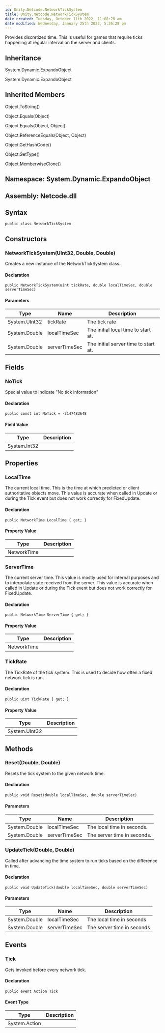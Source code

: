 ```yaml
---
id: Unity.Netcode.NetworkTickSystem
title: Unity.Netcode.NetworkTickSystem
date created: Tuesday, October 11th 2022, 11:08:26 am
date modified: Wednesday, January 25th 2023, 5:36:28 pm
---
```


<div class="markdown level0 summary">

Provides discretized time. This is useful for games that require ticks happening at regular interval on the server and clients.

</div>

<div class="markdown level0 conceptual">

</div>

<div class="inheritance">

## Inheritance

<div class="level0">

System.Dynamic.ExpandoObject

</div>

<div class="level1">

System.Dynamic.ExpandoObject

</div>

</div>

<div class="inheritedMembers">

## Inherited Members

<div>

Object.ToString()

</div>

<div>

Object.Equals(Object)

</div>

<div>

Object.Equals(Object, Object)

</div>

<div>

Object.ReferenceEquals(Object, Object)

</div>

<div>

Object.GetHashCode()

</div>

<div>

Object.GetType()

</div>

<div>

Object.MemberwiseClone()

</div>

</div>

## **Namespace**: System.Dynamic.ExpandoObject

## **Assembly**: Netcode.dll

## Syntax

``` lang-csharp
public class NetworkTickSystem
```

## Constructors

### NetworkTickSystem(UInt32, Double, Double)

<div class="markdown level1 summary">

Creates a new instance of the NetworkTickSystem class.

</div>

<div class="markdown level1 conceptual">

</div>

#### Declaration

``` lang-csharp
public NetworkTickSystem(uint tickRate, double localTimeSec, double serverTimeSec)
```

#### Parameters

| Type          | Name          | Description                          |
|---------------|---------------|--------------------------------------|
| System.UInt32 | tickRate      | The tick rate                        |
| System.Double | localTimeSec  | The initial local time to start at.  |
| System.Double | serverTimeSec | The initial server time to start at. |

## Fields

### NoTick

<div class="markdown level1 summary">

Special value to indicate "No tick information"

</div>

<div class="markdown level1 conceptual">

</div>

#### Declaration

``` lang-csharp
public const int NoTick = -2147483648
```

#### Field Value

| Type         | Description |
|--------------|-------------|
| System.Int32 |             |

## Properties

### LocalTime

<div class="markdown level1 summary">

The current local time. This is the time at which predicted or client authoritative objects move. This value is accurate when called in Update or during the Tick event but does not work correctly for FixedUpdate.

</div>

<div class="markdown level1 conceptual">

</div>

#### Declaration

``` lang-csharp
public NetworkTime LocalTime { get; }
```

#### Property Value

| Type        | Description |
|-------------|-------------|
| NetworkTime |             |

### ServerTime

<div class="markdown level1 summary">

The current server time. This value is mostly used for internal purposes and to interpolate state received from the server. This value is accurate when called in Update or during the Tick event but does not work correctly for FixedUpdate.

</div>

<div class="markdown level1 conceptual">

</div>

#### Declaration

``` lang-csharp
public NetworkTime ServerTime { get; }
```

#### Property Value

| Type        | Description |
|-------------|-------------|
| NetworkTime |             |

### TickRate

<div class="markdown level1 summary">

The TickRate of the tick system. This is used to decide how often a fixed network tick is run.

</div>

<div class="markdown level1 conceptual">

</div>

#### Declaration

``` lang-csharp
public uint TickRate { get; }
```

#### Property Value

| Type          | Description |
|---------------|-------------|
| System.UInt32 |             |

## Methods

### Reset(Double, Double)

<div class="markdown level1 summary">

Resets the tick system to the given network time.

</div>

<div class="markdown level1 conceptual">

</div>

#### Declaration

``` lang-csharp
public void Reset(double localTimeSec, double serverTimeSec)
```

#### Parameters

| Type          | Name          | Description                 |
|---------------|---------------|-----------------------------|
| System.Double | localTimeSec  | The local time in seconds.  |
| System.Double | serverTimeSec | The server time in seconds. |

### UpdateTick(Double, Double)

<div class="markdown level1 summary">

Called after advancing the time system to run ticks based on the difference in time.

</div>

<div class="markdown level1 conceptual">

</div>

#### Declaration

``` lang-csharp
public void UpdateTick(double localTimeSec, double serverTimeSec)
```

#### Parameters

| Type          | Name          | Description                |
|---------------|---------------|----------------------------|
| System.Double | localTimeSec  | The local time in seconds  |
| System.Double | serverTimeSec | The server time in seconds |

## Events

### Tick

<div class="markdown level1 summary">

Gets invoked before every network tick.

</div>

<div class="markdown level1 conceptual">

</div>

#### Declaration

``` lang-csharp
public event Action Tick
```

#### Event Type

| Type          | Description |
|---------------|-------------|
| System.Action |             |
